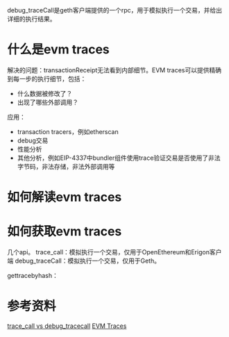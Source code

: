 
debug_traceCall是geth客户端提供的一个rpc，用于模拟执行一个交易，并给出详细的执行结果。

# 什么是evm traces
解决的问题：transactionReceipt无法看到内部细节。EVM traces可以提供精确到每一步的执行细节，包括：
- 什么数据被修改了？
- 出现了哪些外部调用？

应用：
- transaction tracers，例如etherscan
- debug交易
- 性能分析
- 其他分析，例如EIP-4337中bundler组件使用trace验证交易是否使用了非法字节码，非法存储，非法外部调用等


# 如何解读evm traces

# 如何获取evm traces

几个api。
trace_call：模拟执行一个交易，仅用于OpenEthereum和Erigon客户端
debug_traceCall：模拟执行一个交易，仅用于Geth。

gettracebyhash：



# 参考资料

[trace_call vs debug_tracecall](https://docs.alchemy.com/reference/trace_call-vs-debug_tracecall)
[EVM Traces](https://docs.alchemy.com/reference/what-are-evm-traces)
